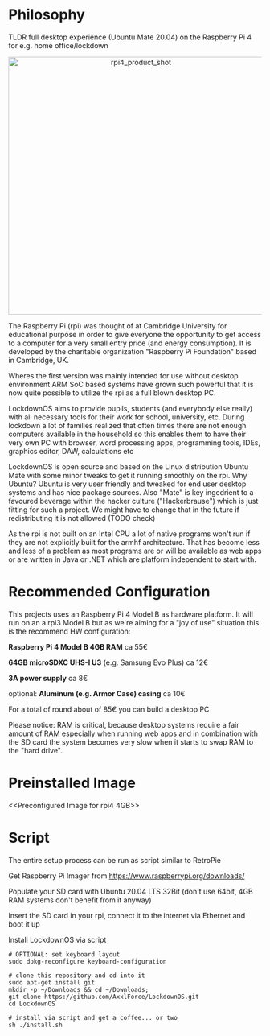 # Philosophy

TLDR full desktop experience (Ubuntu Mate 20.04) on the Raspberry Pi 4 for e.g. home office/lockdown

<p align="center">
	<img src="blob/rpi.jpg" alt="rpi4_product_shot" style="width:512px;" />
</p>

The Raspberry Pi (rpi) was thought of at Cambridge University for educational purpose in order to give everyone the opportunity to get access to a computer for a very small entry price (and energy consumption). It is developed by the charitable organization "Raspberry Pi Foundation" based in Cambridge, UK.

Wheres the first version was mainly intended for use without desktop environment ARM SoC based systems have grown such powerful that it is now quite possible to utilize the rpi as a full blown desktop PC.

LockdownOS aims to provide pupils, students (and everybody else really) with all necessary tools for their work for school, university, etc. During lockdown a lot of families realized that often times there are not enough computers available in the household so this enables them to have their very own PC with browser, word processing apps, programming tools, IDEs, graphics editor, DAW, calculations etc

LockdownOS is open source and based on the Linux distribution Ubuntu Mate with some minor tweaks to get it running smoothly on the rpi. Why Ubuntu? Ubuntu is very user friendly and tweaked for end user desktop systems and has nice package sources. Also "Mate" is key ingedrient to a favoured beverage within the hacker culture ("Hackerbrause") which is just fitting for such a project. We might have to change that in the future if redistributing it is not allowed (TODO check)

As the rpi is not built on an Intel CPU a lot of native programs won't run if they are not explicitly built for the armhf architecture. That has become less and less of a problem as most programs are or will be available as web apps or are written in Java or .NET which are platform independent to start with.

# Recommended Configuration

This projects uses an Raspberry Pi 4 Model B as hardware platform. It will run on an a rpi3 Model B but as we're aiming for a "joy of use" situation this is the recommend HW configuration:

**Raspberry Pi 4 Model B 4GB RAM** ca 55€

**64GB microSDXC UHS-I U3** (e.g. Samsung Evo Plus) ca 12€

**3A power supply** ca 8€

optional: **Aluminum (e.g. Armor Case) casing** ca 10€

For a total of round about of 85€ you can build a desktop PC

Please notice: RAM is critical, because desktop systems require a fair amount of RAM especially when running web apps and in combination with the SD card the system becomes very slow when it starts to swap RAM to the "hard drive".

# Preinstalled Image

<<Preconfigured Image for rpi4 4GB>>

# Script

The entire setup process can be run as script similar to RetroPie

Get Raspberry Pi Imager from https://www.raspberrypi.org/downloads/

Populate your SD card with Ubuntu 20.04 LTS 32Bit (don't use 64bit, 4GB RAM systems don't benefit from it anyway)

Insert the SD card in your rpi, connect it to the internet via Ethernet and boot it up

Install LockdownOS via script

```shell
# OPTIONAL: set keyboard layout
sudo dpkg-reconfigure keyboard-configuration

# clone this repository and cd into it
sudo apt-get install git
mkdir -p ~/Downloads && cd ~/Downloads;
git clone https://github.com/AxxlForce/LockdownOS.git
cd LockdownOS

# install via script and get a coffee... or two
sh ./install.sh
```






